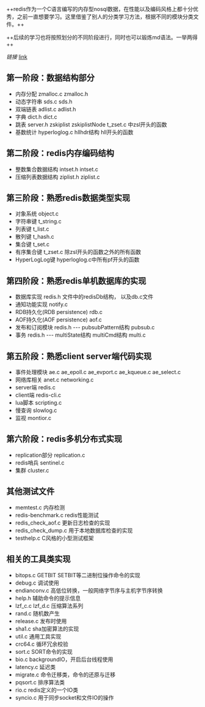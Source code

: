 ++redis作为一个C语言编写的内存型nosql数据，在性能以及编码风格上都十分优秀，之前一直想要学习。这里借鉴了别人的分类学习方法，根据不同的模块分类文件。++ 

++后续的学习也将按照划分的不同阶段进行，同时也可以锻炼md语法。一举两得++ 

*链接* [link](https://www.zhihu.com/question/28677076) 

## 第一阶段：数据结构部分 
- 内存分配 zmalloc.c   zmalloc.h
- 动态字符串 sds.c  sds.h
- 双端链表 adlist.c adlist.h
- 字典 dict.h dict.c
- 跳表   server.h    zskiplist   zskiplistNode  t_zset.c 中zsl开头的函数
- 基数统计 hyperloglog.c    hllhdr结构   hll开头的函数

## 第二阶段：redis内存编码结构
- 整数集合数据结构 intset.h  intset.c
- 压缩列表数据结构 ziplist.h  ziplist.c

## 第三阶段：熟悉redis数据类型实现
- 对象系统 object.c
- 字符串键 t_string.c
- 列表键 t_list.c
- 散列键 t_hash.c
- 集合键 t_set.c
- 有序集合键 t_zset.c  除zsl开头的函数之外的所有函数
- HyperLogLog键  hyperloglog.c中所有pf开头的函数

## 第四阶段：熟悉redis单机数据库的实现
- 数据库实现 redis.h 文件中的redisDb结构， 以及db.c文件
- 通知功能实现  notify.c
- RDB持久化(RDB persistence) rdb.c
- AOF持久化(AOF persistence) aof.c
- 发布和订阅模块  redis.h --- pubsubPattern结构   pubsub.c
- 事务  redis.h --- multiState结构  multiCmd结构   multi.c

## 第五阶段：熟悉client server端代码实现
- 事件处理模块  ae.c  ae_epoll.c  ae_evport.c  ae_kqueue.c  ae_select.c
- 网络库相关  anet.c  networking.c
- server端  redis.c
- client端  redis-cli.c
- lua脚本  scripting.c
- 慢查询 slowlog.c
- 监视 montior.c

## 第六阶段：redis多机分布式实现
- replication部分 replication.c
- redis哨兵   sentinel.c
- 集群 cluster.c


## 其他测试文件
- memtest.c 内存检测
- redis-benchmark.c   redis性能测试
- redis_check_aof.c  更新日志检查的实现
- redis_check_dump.c   用于本地数据库检查的实现
- testhelp.c   C风格的小型测试框架


## 相关的工具类实现
- bitops.c  GETBIT  SETBIT等二进制位操作命令的实现
- debug.c 调试使用
- endianconv.c 高低位转换，一般网络字节序与主机字节序转换
- help.h  辅助命令的提示信息
- lzf_c.c lzf_d.c 压缩算法系列
- rand.c  随机数产生
- release.c  发布时使用
- sha1.c sha加密算法的实现
- util.c 通用工具实现
- crc64.c 循环冗余校验
- sort.c SORT命令的实现
- bio.c  backgroundIO，开启后台线程使用
- latency.c  延迟类
- migrate.c 命令迁移类，命令的还原与迁移
- pqsort.c 排序算法类
- rio.c  redis定义的一个IO类
- syncio.c  用于同步socket和文件IO的操作